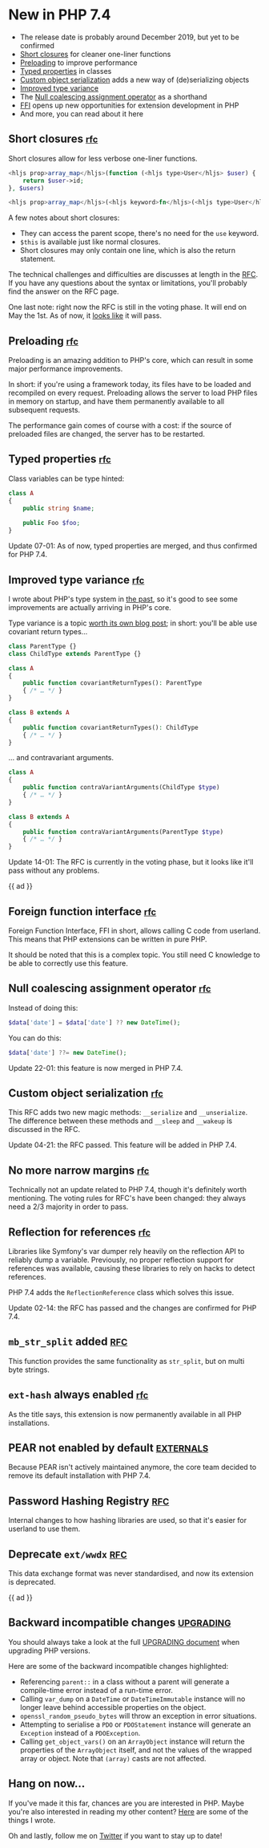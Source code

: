 <div class="banner">

<h1>New in PHP 7.4</h1>

- The release date is probably around December 2019, but yet to be confirmed
- [Short closures](#short-closures-rfc) for cleaner one-liner functions
- [Preloading](#preloading-rfc) to improve performance
- [Typed properties](#typed-properties-rfc) in classes
- [Custom object serialization](#custom-object-serialization-rfc) adds a new way of (de)serializing objects
- [Improved type variance](#improved-type-variance-rfc)
- The [Null coalescing assignment operator](#null-coalescing-assignment-operator-rfc) as a shorthand
- [FFI](#foreign-function-interface-rfc) opens up new opportunities for extension development in PHP
- And more, you can read about it here

</div>

## Short closures <small>[rfc](*https://wiki.php.net/rfc/arrow_functions_v2)</small>

Short closures allow for less verbose one-liner functions.

```php
<hljs prop>array_map</hljs>(function (<hljs type>User</hljs> $user) { 
    return $user->id; 
}, $users)
```

```php
<hljs prop>array_map</hljs>(<hljs keyword>fn</hljs>(<hljs type>User</hljs> $user) <hljs keyword>=></hljs> $user->id, $users)
```

A few notes about short closures:

- They can access the parent scope, there's no need for the `use` keyword.
- `$this` is available just like normal closures.
- Short closures may only contain one line, which is also the return statement.

The technical challenges and difficulties are discusses at length in the [RFC](*https://wiki.php.net/rfc/arrow_functions_v2).
If you have any questions about the syntax or limitations, you'll probably find the answer on the RFC page.

One last note: right now the RFC is still in the voting phase. 
It will end on May the 1st. 
As of now, it [looks like](*https://wiki.php.net/rfc/arrow_functions_v2#vote) it will pass.

## Preloading <small>[rfc](*https://wiki.php.net/rfc/preload)</small>

Preloading is an amazing addition to PHP's core, 
which can result in some major performance improvements.

In short: if you're using a framework today, 
its files have to be loaded and recompiled on every request.
Preloading allows the server to load PHP files in memory on startup, 
and have them permanently available to all subsequent requests.

The performance gain comes of course with a cost: 
if the source of preloaded files are changed, the server has to be restarted.

## Typed properties <small>[rfc](*https://wiki.php.net/rfc/typed_properties_v2)</small>

Class variables can be type hinted:

```php
class A
{
    public string $name;
    
    public Foo $foo;
}
```

Update 07-01: As of now, typed properties are merged, and thus confirmed for PHP 7.4.

## Improved type variance <small>[rfc](*https://wiki.php.net/rfc/covariant-returns-and-contravariant-parameters)</small>

I wrote about PHP's type system in [the past](*/blog/what-php-can-be),
so it's good to see some improvements are actually arriving in PHP's core.

Type variance is a topic [worth its own blog post](*/blog/liskov-and-type-safety); 
in short: you'll be able use covariant return types…

```php
class ParentType {}
class ChildType extends ParentType {}

class A
{
    public function covariantReturnTypes(): ParentType
    { /* … */ }
}

class B extends A
{
    public function covariantReturnTypes(): ChildType
    { /* … */ }
}
``` 

… and contravariant arguments.

```php
class A
{
    public function contraVariantArguments(ChildType $type)
    { /* … */ }
}

class B extends A
{
    public function contraVariantArguments(ParentType $type)
    { /* … */ }
}
```

Update 14-01: The RFC is currently in the voting phase, but it looks like it'll pass without any problems.

{{ ad }}

## Foreign function interface <small>[rfc](*https://wiki.php.net/rfc/ffi)</small>

Foreign Function Interface, FFI in short, allows calling C code from userland.
This means that PHP extensions can be written in pure PHP.

It should be noted that this is a complex topic.
You still need C knowledge to be able to correctly use this feature.

## Null coalescing assignment operator <small>[rfc](*https://wiki.php.net/rfc/null_coalesce_equal_operator)</small>

Instead of doing this:

```php
$data['date'] = $data['date'] ?? new DateTime();
```

You can do this:

```php
$data['date'] ??= new DateTime();
```

Update 22-01: this feature is now merged in PHP 7.4.

## Custom object serialization <small>[rfc](*https://wiki.php.net/rfc/custom_object_serialization)</small>

This RFC adds two new magic methods: `__serialize` and `__unserialize`. 
The difference between these methods and `__sleep` and `__wakeup` is discussed in the RFC.

Update 04-21: the RFC passed. This feature will be added in PHP 7.4.

## No more narrow margins <small>[rfc](*https://wiki.php.net/rfc/abolish-narrow-margins)</small>

Technically not an update related to PHP 7.4, though it's definitely worth mentioning.
The voting rules for RFC's have been changed: they always need a 2/3 majority in order to pass.

## Reflection for references <small>[rfc](*https://wiki.php.net/rfc/reference_reflection)</small>

Libraries like Symfony's var dumper rely heavily on the reflection API to reliably dump a variable.
Previously, no proper reflection support for references was available, 
causing these libraries to rely on hacks to detect references.

PHP 7.4 adds the `ReflectionReference` class which solves this issue.

Update 02-14: the RFC has passed and the changes are confirmed for PHP 7.4.

## `mb_str_split` added <small>[RFC](*https://wiki.php.net/rfc/mb_str_split)</small>

This function provides the same functionality as `str_split`, but on multi byte strings.

## `ext-hash` always enabled <small>[rfc](*https://wiki.php.net/rfc/permanent_hash_ext)</small>

As the title says, this extension is now permanently available in all PHP installations.

## PEAR not enabled by default <small>[EXTERNALS](*https://externals.io/message/103977)</small>

Because PEAR isn't actively maintained anymore, the core team decided to remove its default installation with PHP 7.4.

## Password Hashing Registry <small>[RFC](*https://wiki.php.net/rfc/password_registry)</small>

Internal changes to how hashing libraries are used, so that it's easier for userland to use them.

## Deprecate `ext/wwdx` <small>[RFC](*https://wiki.php.net/rfc/deprecate-and-remove-ext-wddx)</small>

This data exchange format was never standardised, and now its extension is deprecated.

{{ ad }}

## Backward incompatible changes <small>[UPGRADING](*https://github.com/php/php-src/blob/PHP-7.4/UPGRADING)</small>

You should always take a look at the full [UPGRADING document](*https://github.com/php/php-src/blob/PHP-7.4/UPGRADING) 
when upgrading PHP versions.

Here are some of the backward incompatible changes highlighted:

- Referencing `parent::` in a class without a parent will generate a compile-time error
instead of a run-time error.
- Calling `var_dump` on a `DateTime` or `DateTimeImmutable` instance will no longer 
leave behind accessible properties on the object.
- `openssl_random_pseudo_bytes` will throw an exception in error situations.
- Attempting to serialise a `PDO` or `PDOStatement` instance will generate 
an `Exception` instead of a `PDOException`.
- Calling `get_object_vars()` on an `ArrayObject` instance will return
the properties of the `ArrayObject` itself, and not the values of the wrapped array or object.
Note that `(array)` casts are not affected.

## Hang on now…

If you've made it this far, chances are you are interested in PHP.
Maybe you're also interested in reading my other content?
[Here](/) are some of the things I wrote.

Oh and lastly, follow me on [Twitter](*https://twitter.com/brendt_gd) if you want to stay up to date!
